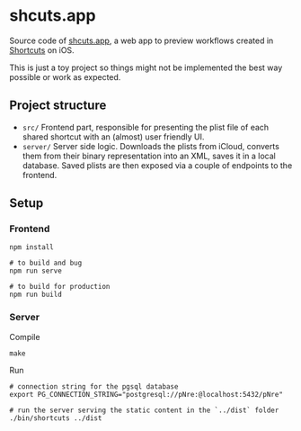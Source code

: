 # shcuts.app

Source code of [shcuts.app](https://shcuts.app), a web app to preview workflows created in [Shortcuts](https://support.apple.com/guide/shortcuts/welcome/ios) on iOS.

This is just a toy project so things might not be implemented the best way possible or work as expected.

## Project structure

- `src/` Frontend part, responsible for presenting  the plist file of each shared shortcut with an (almost) user friendly UI.
- `server/` Server side logic. 
Downloads the plists from iCloud, converts them from their binary representation into an XML, saves it in a local database. Saved plists are then exposed via a couple of endpoints to the frontend.

## Setup

### Frontend

```
npm install
```

```
# to build and bug
npm run serve
```
```
# to build for production
npm run build
```


### Server

Compile

```
make
```

Run

```
# connection string for the pgsql database
export PG_CONNECTION_STRING="postgresql://pNre:@localhost:5432/pNre"

# run the server serving the static content in the `../dist` folder
./bin/shortcuts ../dist
```

